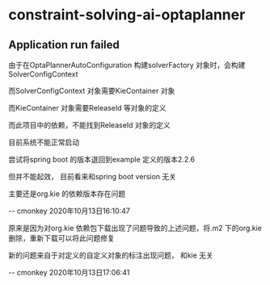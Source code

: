 # constraint-solving-ai-optaplanner

## Application run failed 

由于在OptaPlannerAutoConfiguration 构建solverFactory 对象时，会构建SolverConfigContext

而SolverConfigContext 对象需要KieContainer 对象

而KieContainer 对象需要ReleaseId 等对象的定义

而此项目中的依赖，不能找到ReleaseId 对象的定义

目前系统不能正常启动

尝试将spring boot 的版本退回到example 定义的版本2.2.6 

但并不能起效， 目前看来和spring boot version 无关

主要还是org.kie 的依赖版本存在问题

--  cmonkey 2020年10月13日16:10:47

原来是因为对org.kie 依赖包下载出现了问题导致的上述问题，将.m2 下的org.kie 删除，重新下载可以将此问题修复

新的问题来自于对定义的自定义对象的标注出现问题， 和kie 无关

-- cmonkey 2020年10月13日17:06:41
